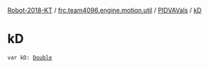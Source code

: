 [Robot-2018-KT](../../index.md) / [frc.team4096.engine.motion.util](../index.md) / [PIDVAVals](index.md) / [kD](./k-d.md)

# kD

`var kD: `[`Double`](https://kotlinlang.org/api/latest/jvm/stdlib/kotlin/-double/index.html)